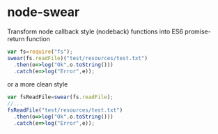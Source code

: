 node-swear
==========

Transform node callback style (nodeback) functions into ES6 promise-return function

```javascript
var fs=require("fs");
swear(fs.readFile)("test/resources/test.txt")
  .then(o=>log("Ok",o.toString()))
  .catch(e=>log("Error",e));
```

or a more clean style

```javascript
var fsReadFile=swear(fs.readFile);
//...
fsReadFile("test/resources/test.txt")
  .then(o=>log("Ok",o.toString()))
  .catch(e=>log("Error",e));
```
